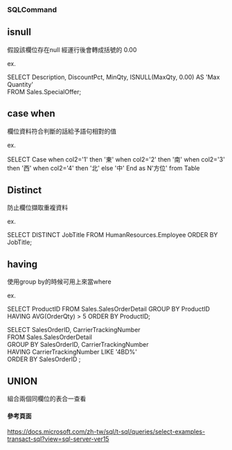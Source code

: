 
### SQLCommand ###

## isnull

假設該欄位存在null 經運行後會轉成括號的 0.00

ex.

SELECT Description, DiscountPct, MinQty, ISNULL(MaxQty, 0.00) AS 'Max Quantity'  
FROM Sales.SpecialOffer;  

## case when

欄位資料符合判斷的話給予語句相對的值

ex.

SELECT 
Case 
when col2='1' then '東'
when col2='2' then '南' 
when col2='3' then '西' 
when col2='4' then '北' 
else '中'
End 
as N'方位' 
from Table

## Distinct

防止欄位擷取重複資料

ex.

SELECT DISTINCT JobTitle
FROM HumanResources.Employee
ORDER BY JobTitle;

## having

使用group by的時候可用上來當where

ex.

SELECT ProductID 
FROM Sales.SalesOrderDetail
GROUP BY ProductID
HAVING AVG(OrderQty) > 5
ORDER BY ProductID;

SELECT SalesOrderID, CarrierTrackingNumber   
FROM Sales.SalesOrderDetail  
GROUP BY SalesOrderID, CarrierTrackingNumber  
HAVING CarrierTrackingNumber LIKE '4BD%'  
ORDER BY SalesOrderID ; 

## UNION

組合兩個同欄位的表合一查看

#### 參考頁面 ####

https://docs.microsoft.com/zh-tw/sql/t-sql/queries/select-examples-transact-sql?view=sql-server-ver15
